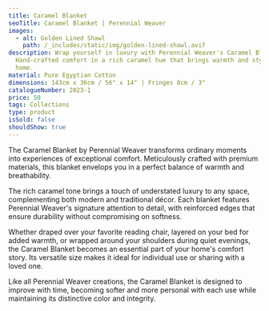 ```yaml
---
title: Caramel Blanket
seoTitle: Caramel Blanket | Perennial Weaver
images:
  - alt: Golden Lined Shawl
    path: /_includes/static/img/golden-lined-shawl.avif
description: Wrap yourself in luxury with Perennial Weaver's Caramel Blanket.
  Hand-crafted comfort in a rich caramel hue that brings warmth and style to any
  home.
material: Pure Egyptian Cotton
dimensions: 143cm x 36cm / 56" x 14" | Fringes 8cm / 3"
catalogueNumber: 2023-1
price: 50
tags: Collections
type: product
isSold: false
shouldShow: true
---
```

The Caramel Blanket by Perennial Weaver transforms ordinary moments into experiences of exceptional comfort. Meticulously crafted with premium materials, this blanket envelops you in a perfect balance of warmth and breathability.

The rich caramel tone brings a touch of understated luxury to any space, complementing both modern and traditional décor. Each blanket features Perennial Weaver's signature attention to detail, with reinforced edges that ensure durability without compromising on softness.

Whether draped over your favorite reading chair, layered on your bed for added warmth, or wrapped around your shoulders during quiet evenings, the Caramel Blanket becomes an essential part of your home's comfort story. Its versatile size makes it ideal for individual use or sharing with a loved one.

Like all Perennial Weaver creations, the Caramel Blanket is designed to improve with time, becoming softer and more personal with each use while maintaining its distinctive color and integrity.
